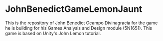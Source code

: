 # JohnBenedictGameLemonJaunt
This is the repository of John Benedict Ocampo Divinagracia for the game he is building for his Games Analysis and Design module (5N1651). This game is based on Unity's John Lemon tutorial.
